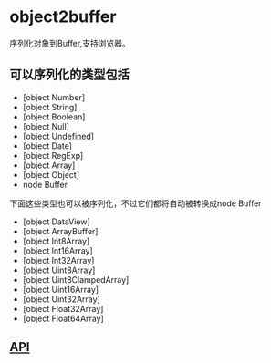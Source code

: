 # object2buffer
序列化对象到Buffer,支持浏览器。

## 可以序列化的类型包括
* [object Number]
* [object String]
* [object Boolean]
* [object Null]
* [object Undefined]
* [object Date]
* [object RegExp]
* [object Array]
* [object Object]
* node Buffer

下面这些类型也可以被序列化，不过它们都将自动被转换成node Buffer
* [object DataView]
* [object ArrayBuffer]
* [object Int8Array]
* [object Int16Array]
* [object Int32Array]
* [object Uint8Array]
* [object Uint8ClampedArray]
* [object Uint16Array]
* [object Uint32Array]
* [object Float32Array]
* [object Float64Array] 

## [API](./bin/index.d.ts)